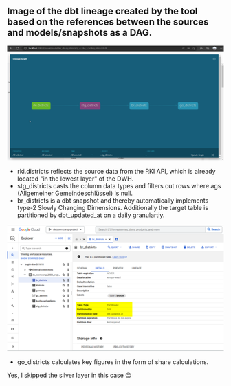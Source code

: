 ## Image of the dbt lineage created by the tool based on the references between the sources and models/snapshots as a DAG.

![](../images/dbt_lineage.png)

- rki.districts reflects the source data from the RKI API, which is already located "in the lowest layer" of the DWH.
- stg_districts casts the column data types and filters out rows where ags (Allgemeiner Gemeindeschlüssel) is null.
- br_districts is a dbt snapshot and thereby automatically implements type-2 Slowly Changing Dimensions. Additionally the target table is partitioned by dbt_updated_at on a daily granulartiy.

![](../images/bigquery_partitioned_table.png)

- go_districts calculates key figures in the form of share calculations.

Yes, I skipped the silver layer in this case :blush: